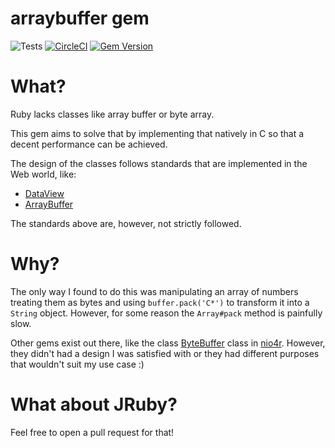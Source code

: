 
# arraybuffer gem

![Tests](https://github.com/github/docs/actions/workflows/ci.yml/badge.svg)
[![CircleCI](https://circleci.com/gh/andrepiske/rb-arraybuffer.svg?style=shield)](https://circleci.com/gh/andrepiske/rb-arraybuffer)
[![Gem Version](https://badge.fury.io/rb/arraybuffer.svg)](https://badge.fury.io/rb/arraybuffer)

# What?

Ruby lacks classes like array buffer or byte array.

This gem aims to solve that by implementing that natively in C so that
a decent performance can be achieved.

The design of the classes follows standards that are implemented in the
Web world, like:

- [DataView](https://developer.mozilla.org/en-US/docs/Web/JavaScript/Reference/Global_Objects/DataView)
- [ArrayBuffer](https://developer.mozilla.org/en-US/docs/Web/JavaScript/Reference/Global_Objects/ArrayBuffer)

The standards above are, however, not strictly followed.

# Why?

The only way I found to do this was manipulating an array of numbers
treating them as bytes and using `buffer.pack('C*')` to transform it
into a `String` object. However, for some reason the `Array#pack` method
is painfully slow.

Other gems exist out there, like the class
[ByteBuffer](https://www.rubydoc.info/gems/nio4r/2.5.2/NIO/ByteBuffer)
class in [nio4r](https://rubygems.org/gems/nio4r). However, they
didn't had a design I was satisfied with or they had different purposes
that wouldn't suit my use case :)

# What about JRuby?

Feel free to open a pull request for that!
